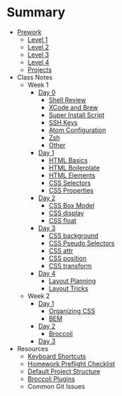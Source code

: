 # Summary

* [Prework](prework/index.md)
  - [Level 1](prework/level1.md)
  - [Level 2](prework/level2.md)
  - [Level 3](prework/level3.md)
  - [Level 4](prework/level4.md)
  - [Projects](prework/projects.md)
* Class Notes
  - Week 1
    + [Day 0](week-1/day-0/index.md)
      * [Shell Review](week-1/day-0/shell.md)
      * [XCode and Brew](week-1/day-0/xcode.md)
      * [Super Install Script](week-1/day-0/super-installer.md)
      * [SSH Keys](week-1/day-0/ssh.md)
      * [Atom Configuration](week-1/day-0/atom.md)
      * [Zsh](week-1/day-0/zsh.md)
      * [Other](week-1/day-0/other.md)
    + [Day 1](week-1/day-1/index.md)
      * [HTML Basics](week-1/day-1/html.md)
      * [HTML Boilerplate](week-1/day-1/boilerplate.md)
      * [HTML Elements](week-1/day-1/elements.md)
      * [CSS Selectors](week-1/day-1/selectors.md)
      * [CSS Properties](week-1/day-1/properties.md)
    + [Day 2](week-1/day-2/index.md)
      * [CSS Box Model](week-1/day-2/box-model.md)
      * [CSS display](week-1/day-2/display.md)
      * [CSS float](week-1/day-2/float.md)
    + [Day 3](week-1/day-3/index.md)
      * [CSS background](week-1/day-3/backgrounds.md)
      * [CSS Pseudo Selectors](week-1/day-3/pseudo-selectors.md)
      * [CSS attr](week-1/day-3/attr.md)
      * [CSS position](week-1/day-3/position.md)
      * [CSS transform](week-1/day-3/transform.md)
    + [Day 4](week-1/day-4/index.md)
      * [Layout Planning](week-1/day-4/layout-planning.md)
      * [Layout Tricks](week-1/day-4/layout-tricks.md)
  - Week 2
    + [Day 1](week-2/day-1/index.md)
      * [Organizing CSS](week-2/day-1/organizing.md)
      * [BEM](week-2/day-1/bem.md)
    + [Day 2](week-2/day-2/index.md)
      * [Broccoli](week-2/day-2/broccoli.md)
    + [Day 3](week-2/day-3/index.md)
* Resources
  - [Keyboard Shortcuts](resources/keyboard-shortcuts.md)
  - [Homework Preflight Checklist](resources/homework-startup-guide.md)
  - [Default Project Structure](resources/project-structure.md)
  - [Broccoli Plugins](resources/broccoli.md)
  - Common Git Issues
